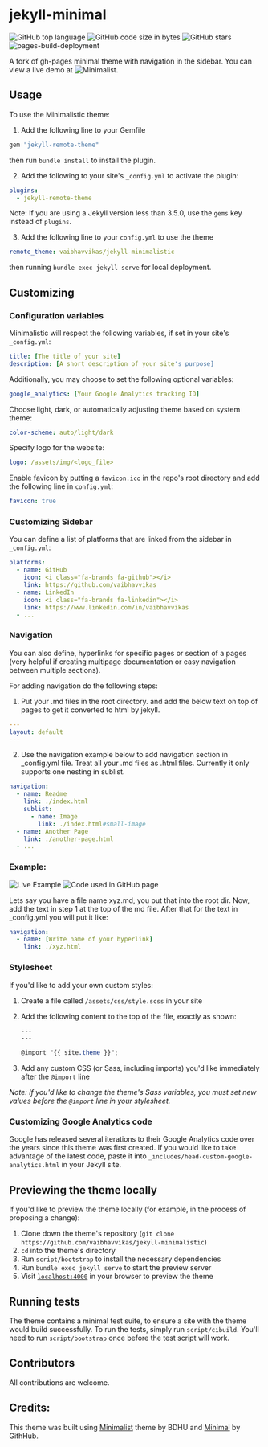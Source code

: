# jekyll-minimal

![GitHub top language](https://img.shields.io/github/languages/top/vaibhavvikas/jekyll-minimalistic)
![GitHub code size in bytes](https://img.shields.io/github/languages/code-size/vaibhavvikas/jekyll-minimalistic)
![GitHub stars](https://img.shields.io/github/stars/vaibhavvikas/jekyll-minimalistic)
![pages-build-deployment](https://github.com/vaibhavvikas/jekyll-minimalistic/actions/workflows/pages/pages-build-deployment/badge.svg)

A fork of gh-pages minimal theme with navigation in the sidebar. You can view a live demo at ![Minimalist](https://vaibhavvikas.github.io/jekyll-minimalistic/).

## Usage

To use the Minimalistic theme:

1. Add the following line to your Gemfile

```ruby
gem "jekyll-remote-theme"
```

then run `bundle install` to install the plugin.

2. Add the following to your site's `_config.yml` to activate the plugin:

```yml
plugins:
  - jekyll-remote-theme
```

Note: If you are using a Jekyll version less than 3.5.0, use the `gems` key instead of `plugins`.

3. Add the following line to your `config.yml` to use the theme

```yml
remote_theme: vaibhavvikas/jekyll-minimalistic
```

then running `bundle exec jekyll serve` for local deployment.

## Customizing

### Configuration variables

Minimalistic will respect the following variables, if set in your site's `_config.yml`:

```yml
title: [The title of your site]
description: [A short description of your site's purpose]
```

Additionally, you may choose to set the following optional variables:

```yml
google_analytics: [Your Google Analytics tracking ID]
```

Choose light, dark, or automatically adjusting theme based on system theme:

```yml
color-scheme: auto/light/dark
```

Specify logo for the website:

```yml
logo: /assets/img/<logo_file>
```

Enable favicon by putting a `favicon.ico` in the repo's root directory and add the following line in `config.yml`:

```yml
favicon: true
```

### Customizing Sidebar

You can define a list of platforms that are linked from the sidebar in `_config.yml`:

```yml
platforms:
  - name: GitHub
    icon: <i class="fa-brands fa-github"></i>
    link: https://github.com/vaibhavvikas
  - name: LinkedIn
    icon: <i class="fa-brands fa-linkedin"></i>
    link: https://www.linkedin.com/in/vaibhavvikas
  - ...
```

### Navigation

You can also define, hyperlinks for specific pages or section of a pages (very helpful if creating multipage documentation or easy navigation between multiple sections). 

For adding navigation do the following steps:

1. Put your .md files in the root directory. and add the below text on top of pages to get it converted to html by jekyll.
   
```yml
---
layout: default
---
```

2. Use the navigation example below to add navigation section in _config.yml file. Treat all your .md files as .html files. Currently it only supports one nesting in sublist.

```yml
navigation:
  - name: Readme
    link: ./index.html
    sublist:
      - name: Image
        link: ./index.html#small-image
  - name: Another Page
    link: ./another-page.html
  - ...
```

### Example:

![Live Example](https://vaibhavvikas.github.io/jekyll-minimalistic/)
![Code used in GitHub page](https://github.com/vaibhavvikas/jekyll-minimalistic/tree/gh-pages)

Lets say you have a file name xyz.md, you put that into the root dir. Now, add the text in step 1 at the top of the md file. After that for the text in _config.yml you will put it like:

```yml
navigation:
  - name: [Write name of your hyperlink]
    link: ./xyz.html
```

### Stylesheet

If you'd like to add your own custom styles:

1. Create a file called `/assets/css/style.scss` in your site
2. Add the following content to the top of the file, exactly as shown:

    ```scss
    ---
    ---

    @import "{{ site.theme }}";
    ```

3. Add any custom CSS (or Sass, including imports) you'd like immediately after the `@import` line

*Note: If you'd like to change the theme's Sass variables, you must set new values before the `@import` line in your stylesheet.*

### Customizing Google Analytics code

Google has released several iterations to their Google Analytics code over the years since this theme was first created. If you would like to take advantage of the latest code, paste it into `_includes/head-custom-google-analytics.html` in your Jekyll site.

## Previewing the theme locally

If you'd like to preview the theme locally (for example, in the process of proposing a change):

1. Clone down the theme's repository (`git clone https://github.com/vaibhavvikas/jekyll-minimalistic`)
2. `cd` into the theme's directory
3. Run `script/bootstrap` to install the necessary dependencies
4. Run `bundle exec jekyll serve` to start the preview server
5. Visit [`localhost:4000`](http://localhost:4000) in your browser to preview the theme

## Running tests

The theme contains a minimal test suite, to ensure a site with the theme would build successfully. To run the tests, simply run `script/cibuild`. You'll need to run `script/bootstrap` once before the test script will work.

## Contributors

All contributions are welcome.

## Credits:

This theme was built using [Minimalist](https://github.com/BDHU/minimalist) theme by BDHU and [Minimal](https://github.com/pages-themes/minimal) by GithHub.
